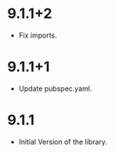 # 9.1.1+2

- Fix imports.

# 9.1.1+1

- Update pubspec.yaml.

# 9.1.1

- Initial Version of the library.

